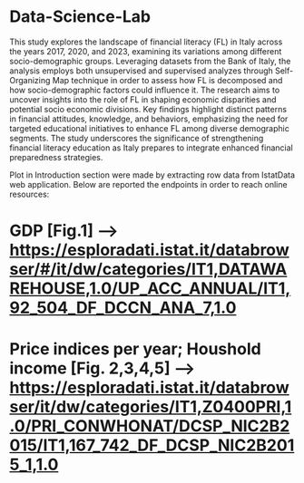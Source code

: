 # Data-Science-Lab

This study explores the landscape of financial literacy (FL) in Italy across the years 2017, 2020, and 2023, examining its variations among different socio-demographic groups. Leveraging datasets from the Bank of Italy, the analysis employs both unsupervised and supervised analyzes through Self-Organizing Map technique in order to assess how FL is decomposed and how socio-demographic factors could influence it. The research aims to uncover insights into the role of FL in shaping economic disparities and potential socio economic divisions. Key findings highlight distinct patterns in financial attitudes, knowledge, and behaviors, emphasizing the need for targeted educational initiatives to enhance FL among diverse demographic segments. The study underscores the significance of strengthening financial literacy education as Italy prepares to integrate enhanced financial preparedness strategies.

Plot in Introduction section were made by extracting row data from IstatData web application. 
Below are reported the endpoints in order to reach online resources:

# GDP [Fig.1] --> https://esploradati.istat.it/databrowser/#/it/dw/categories/IT1,DATAWAREHOUSE,1.0/UP_ACC_ANNUAL/IT1,92_504_DF_DCCN_ANA_7,1.0

# Price indices per year; Houshold income [Fig. 2,3,4,5] --> https://esploradati.istat.it/databrowser/it/dw/categories/IT1,Z0400PRI,1.0/PRI_CONWHONAT/DCSP_NIC2B2015/IT1,167_742_DF_DCSP_NIC2B2015_1,1.0

